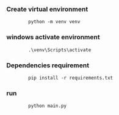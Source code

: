 ### Create virtual environment

            python -m venv venv

### windows activate environment

            .\venv\Scripts\activate

### Dependencies requirement

            pip install -r requirements.txt 

### run
            python main.py

